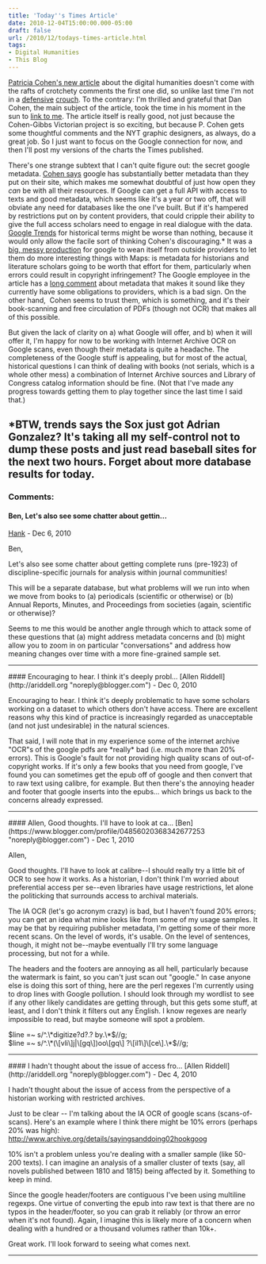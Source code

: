 ```yaml
---
title: 'Today''s Times Article'
date: 2010-12-04T15:00:00.000-05:00
draft: false
url: /2010/12/todays-times-article.html
tags: 
- Digital Humanities
- This Blog
---
```


[Patricia Cohen's new article](http://www.nytimes.com/2010/12/04/books/04victorian.html?hpw=&pagewanted=all) about the digital humanities doesn't come with the rafts of crotchety comments the first one did, so unlike last time I'm not in a [defensive](http://sappingattention.blogspot.com/2010/11/moscow-and-nytimes.html) [crouch](http://sappingattention.blogspot.com/2010/11/more-on-grafton.html). To the contrary: I'm thrilled and grateful that Dan Cohen, the main subject of the article, took the time in his moment in the sun to [link to me](http://twitter.com/#!/dancohen/status/11085008676589569). The article itself is really good, not just because the Cohen-Gibbs Victorian project is so exciting, but because P. Cohen gets some thoughtful comments and the NYT graphic designers, as always, do a great job. So I just want to focus on the Google connection for now, and then I'll post my versions of the charts the Times published.  
  
  
  
There's one strange subtext that I can't quite figure out: the secret google metadata. [Cohen says](http://twitter.com/#!/dancohen/status/11092307533111296) google has substantially better metadata than they put on their site, which makes me somewhat doubtful of just how open they _can_ be with all their resources. If Google can get a full API with access to texts and good metadata, which seems like it's a year or two off, that will obviate any need for databases like the one I've built. But if it's hampered by restrictions put on by content providers, that could cripple their ability to give the full access scholars need to engage in real dialogue with the data. [Google Trends](http://www.google.com/trends/hottrends?q=adrian+gonzalez&date=2010-12-4&sa=X) for historical terms might be worse than nothing, because it would only allow the facile sort of thinking Cohen's discouraging.\* It was a [big, messy production](http://geothought.blogspot.com/2009/11/was-google-maps-data-change-big-mistake.html) for google to wean itself from outside providers to let them do more interesting things with Maps: is metadata for historians and literature scholars going to be worth that effort for them, particularly when errors could result in copyright infringement? The Google employee in the article has a [long comment](http://bit.ly/hvMQJ0) about metadata that makes it sound like they currently have some obligations to providers, which is a bad sign. On the other hand,  Cohen seems to trust them, which is something, and it's their book-scanning and free circulation of PDFs (though not OCR) that makes all of this possible.  
  
But given the lack of clarity on a) what Google will offer, and b) when it will offer it, I'm happy for now to be working with Internet Archive OCR on Google scans, even though their metadata is quite a headache. The completeness of the Google stuff is appealing, but for most of the actual, historical questions I can think of dealing with books (not serials, which is a whole other mess) a combination of Internet Archive sources and Library of Congress catalog information should be fine. (Not that I've made any progress towards getting them to play together since the last time I said that.)  
  
\*BTW, trends says the Sox just got Adrian Gonzalez? It's taking all my self-control not to dump these posts and just read baseball sites for the next two hours. Forget about more database results for today.
---
### Comments:
#### Ben, Let's also see some chatter about gettin...
[Hank]( "noreply@blogger.com") - <time datetime="2010-12-04T15:47:43.496-05:00">Dec 6, 2010</time>

Ben,  
  
Let's also see some chatter about getting complete runs (pre-1923) of discipline-specific journals for analysis within journal communities!  
  
This will be a separate database, but what problems will we run into when we move from books to (a) periodicals (scientific or otherwise) or (b) Annual Reports, Minutes, and Proceedings from societies (again, scientific or otherwise)?  
  
Seems to me this would be another angle through which to attack some of these questions that (a) might address metadata concerns and (b) might allow you to zoom in on particular "conversations" and address how meaning changes over time with a more fine-grained sample set.
<hr />
#### Encouraging to hear. I think it's deeply probl...
[Allen Riddell](http://ariddell.org "noreply@blogger.com") - <time datetime="2010-12-05T14:58:20.697-05:00">Dec 0, 2010</time>

Encouraging to hear. I think it's deeply problematic to have some scholars working on a dataset to which others don't have access. There are excellent reasons why this kind of practice is increasingly regarded as unacceptable (and not just undesirable) in the natural sciences.  
  
That said, I will note that in my experience some of the internet archive "OCR"s of the google pdfs are \*really\* bad (i.e. much more than 20% errors). This is Google's fault for not providing high quality scans of out-of-copyright works. If it's only a few books that you need from google, I've found you can sometimes get the epub off of google and then convert that to raw text using calibre, for example. But then there's the annoying header and footer that google inserts into the epubs... which brings us back to the concerns already expressed.
<hr />
#### Allen, Good thoughts. I'll have to look at ca...
[Ben](https://www.blogger.com/profile/04856020368342677253 "noreply@blogger.com") - <time datetime="2010-12-06T17:30:52.108-05:00">Dec 1, 2010</time>

Allen,  
  
Good thoughts. I'll have to look at calibre--I should really try a little bit of OCR to see how it works. As a historian, I don't think I'm worried about preferential access per se--even libraries have usage restrictions, let alone the politicking that surrounds access to archival materials.  
  
The IA OCR (let's go acronym crazy) is bad, but I haven't found 20% errors; you can get an idea what mine looks like from some of my usage samples. It may be that by requiring publisher metadata, I'm getting some of their more recent scans. On the level of words, it's usable. On the level of sentences, though, it might not be--maybe eventually I'll try some language processing, but not for a while.  
  
The headers and the footers are annoying as all hell, particularly because the watermark is faint, so you can't just scan out "google." In case anyone else is doing this sort of thing, here are the perl regexes I'm currently using to drop lines with Google pollution. I should look through my wordlist to see if any other likely candidates are getting through, but this gets some stuff, at least, and I don't think it filters out any English. I know regexes are nearly impossible to read, but maybe someone will spot a problem.  
  
$line =~ s/^.\*digitize?d?.? by.\*$//g;  
$line =~ s/^.\*(\[vli\]j|\[gq\])oo\[gq\] ?\[il1\]\[ce\].\*$//g;
<hr />
#### I hadn't thought about the issue of access fro...
[Allen Riddell](http://ariddell.org "noreply@blogger.com") - <time datetime="2010-12-09T18:41:51.311-05:00">Dec 4, 2010</time>

I hadn't thought about the issue of access from the perspective of a historian working with restricted archives.  
  
Just to be clear -- I'm talking about the IA OCR of google scans (scans-of-scans). Here's an example where I think there might be 10% errors (perhaps 20% was high):  
http://www.archive.org/details/sayingsanddoing02hookgoog  
  
10% isn't a problem unless you're dealing with a smaller sample (like 50-200 texts). I can imagine an analysis of a smaller cluster of texts (say, all novels published between 1810 and 1815) being affected by it. Something to keep in mind.  
  
Since the google header/footers are contiguous I've been using multiline regexps. One virtue of converting the epub into raw text is that there are no typos in the header/footer, so you can grab it reliably (or throw an error when it's not found). Again, I imagine this is likely more of a concern when dealing with a hundred or a thousand volumes rather than 10k+.  
  
Great work. I'll look forward to seeing what comes next.
<hr />
